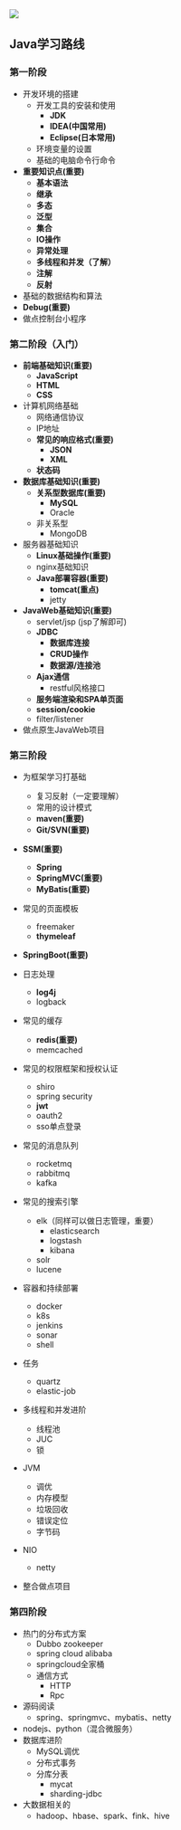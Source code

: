 <img src="../../img/后端学习路线图.png" style="zoom:100%;" />

## Java学习路线

### 第一阶段

- 开发环境的搭建
  - 开发工具的安装和使用
    - **JDK**
    - **IDEA(中国常用)**
    - **Eclipse(日本常用)**
  - 环境变量的设置
  - 基础的电脑命令行命令
- **重要知识点(重要)**
  - **基本语法**
  - **继承**
  - **多态**
  - **泛型**
  - **集合**
  - **IO操作**
  - **异常处理**
  - **多线程和并发（了解）**
  - **注解**
  - **反射**
- 基础的数据结构和算法
- **Debug(重要)**
- 做点控制台小程序

### 第二阶段（入门）

- **前端基础知识(重要)**
  - **JavaScript**
  - **HTML**
  - **CSS**
- 计算机网络基础
  - 网络通信协议
  - IP地址
  - **常见的响应格式(重要)**
    - **JSON**
    - **XML**
  - **状态码**
- **数据库基础知识(重要)**
  - **关系型数据库(重要)**
    - **MySQL**
    - Oracle
  - 非关系型
    - MongoDB
- 服务器基础知识
  - **Linux基础操作(重要)**
  - nginx基础知识
  - **Java部署容器(重要)**
    - **tomcat(重点)**
    - jetty
- **JavaWeb基础知识(重要)**
  - servlet/jsp (jsp了解即可)
  - **JDBC**
    - **数据库连接**
    - **CRUD操作**
    - **数据源/连接池**
  - **Ajax通信**
    - restful风格接口
  - **服务端渲染和SPA单页面**
  - **session/cookie**
  - filter/listener
- 做点原生JavaWeb项目

### 第三阶段

- 为框架学习打基础

  - 复习反射（一定要理解）
  - 常用的设计模式
  - **maven(重要)**
  - **Git/SVN(重要)**

- **SSM(重要)**
  - **Spring**
  - **SpringMVC(重要)**
  - **MyBatis(重要)**
  
- 常见的页面模板

  - freemaker
  - **thymeleaf**

- **SpringBoot(重要)**

- 日志处理

  - **log4j**
  - logback

- 常见的缓存

  - **redis(重要)**
  - memcached

- 常见的权限框架和授权认证

  - shiro
  - spring security
  - **jwt**
  - oauth2
  - sso单点登录

- 常见的消息队列

  - rocketmq
  - rabbitmq
  - kafka
  
- 常见的搜索引擎

  - elk（同样可以做日志管理，重要）
    - elasticsearch
    - logstash
    - kibana
  - solr
  - lucene

- 容器和持续部署

  - docker
  - k8s
  - jenkins
  - sonar
  - shell

- 任务

  - quartz
  - elastic-job

- 多线程和并发进阶

  - 线程池
  - JUC
  - 锁

- JVM

  - 调优
  - 内存模型
  - 垃圾回收
  - 错误定位
  - 字节码
  
- NIO

  - netty

- 整合做点项目

### 第四阶段

- 热门的分布式方案
  - Dubbo zookeeper
  - spring cloud alibaba
  - springcloud全家桶
  - 通信方式
    - HTTP
    - Rpc
- 源码阅读
  - spring、springmvc、mybatis、netty
- nodejs、python（混合微服务）
- 数据库进阶
  - MySQL调优
  - 分布式事务
  - 分库分表
    - mycat
    - sharding-jdbc 
- 大数据相关的
  - hadoop、hbase、spark、fink、hive
